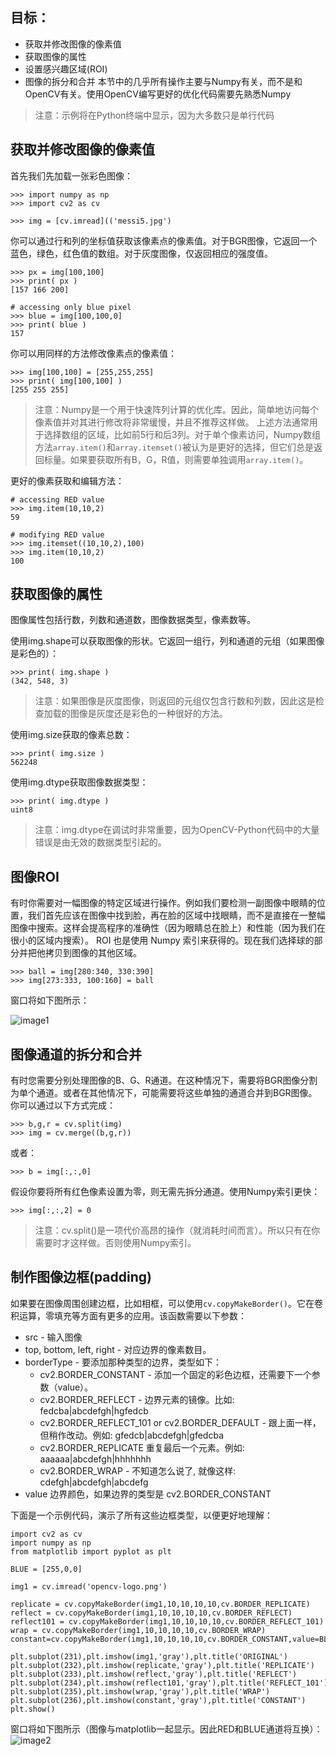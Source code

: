 ## 目标：

- 获取并修改图像的像素值
- 获取图像的属性
- 设置感兴趣区域(ROI)
- 图像的拆分和合并 本节中的几乎所有操作主要与Numpy有关，而不是和OpenCV有关。使用OpenCV编写更好的优化代码需要先熟悉Numpy

> 注意：示例将在Python终端中显示，因为大多数只是单行代码

## 获取并修改图像的像素值

首先我们先加载一张彩色图像：

```
>>> import numpy as np
>>> import cv2 as cv

>>> img = [cv.imread](('messi5.jpg')
```

你可以通过行和列的坐标值获取该像素点的像素值。对于BGR图像，它返回一个蓝色，绿色，红色值的数组。对于灰度图像，仅返回相应的强度值。

```
>>> px = img[100,100]
>>> print( px )
[157 166 200]

# accessing only blue pixel
>>> blue = img[100,100,0]
>>> print( blue )
157
```

你可以用同样的方法修改像素点的像素值：

```
>>> img[100,100] = [255,255,255]
>>> print( img[100,100] )
[255 255 255]
```

> 注意：Numpy是一个用于快速阵列计算的优化库。因此，简单地访问每个像素值并对其进行修改将非常缓慢，并且不推荐这样做。 上述方法通常用于选择数组的区域，比如前5行和后3列。对于单个像素访问，Numpy数组方法`array.item()`和`array.itemset()`被认为是更好的选择，但它们总是返回标量。如果要获取所有B，G，R值，则需要单独调用`array.item()`。

更好的像素获取和编辑方法：

```
# accessing RED value
>>> img.item(10,10,2)
59

# modifying RED value
>>> img.itemset((10,10,2),100)
>>> img.item(10,10,2)
100
```

## 获取图像的属性

图像属性包括行数，列数和通道数，图像数据类型，像素数等。

使用img.shape可以获取图像的形状。它返回一组行，列和通道的元组（如果图像是彩色的）：

```
>>> print( img.shape )
(342, 548, 3)
```

> 注意：如果图像是灰度图像，则返回的元组仅包含行数和列数，因此这是检查加载的图像是灰度还是彩色的一种很好的方法。

使用img.size获取的像素总数：

```
>>> print( img.size )
562248
```

使用img.dtype获取图像数据类型：

```
>>> print( img.dtype )
uint8
```

> 注意：img.dtype在调试时非常重要，因为OpenCV-Python代码中的大量错误是由无效的数据类型引起的。

## 图像ROI

有时你需要对一幅图像的特定区域进行操作。例如我们要检测一副图像中眼睛的位置，我们首先应该在图像中找到脸，再在脸的区域中找眼睛，而不是直接在一整幅图像中搜索。这样会提高程序的准确性（因为眼睛总在脸上）和性能（因为我们在很小的区域内搜索）。 ROI 也是使用 Numpy 索引来获得的。现在我们选择球的部分并把他拷贝到图像的其他区域。

```
>>> ball = img[280:340, 330:390]
>>> img[273:333, 100:160] = ball
```

窗口将如下图所示：

![image1](https://docs.opencv.org/4.0.0/roi.jpg)

## 图像通道的拆分和合并

有时您需要分别处理图像的B、G、R通道。在这种情况下，需要将BGR图像分割为单个通道。或者在其他情况下，可能需要将这些单独的通道合并到BGR图像。你可以通过以下方式完成：

```
>>> b,g,r = cv.split(img)
>>> img = cv.merge((b,g,r))
```

或者：

```
>>> b = img[:,:,0]
```

假设你要将所有红色像素设置为零，则无需先拆分通道。使用Numpy索引更快：

```
>>> img[:,:,2] = 0
```

> 注意：cv.split()是一项代价高昂的操作（就消耗时间而言）。所以只有在你需要时才这样做。否则使用Numpy索引。

## 制作图像边框(padding)

如果要在图像周围创建边框，比如相框，可以使用`cv.copyMakeBorder()`。它在卷积运算，零填充等方面有更多的应用。该函数需要以下参数：

- src - 输入图像
- top, bottom, left, right - 对应边界的像素数目。
- borderType - 要添加那种类型的边界，类型如下：
    - cv2.BORDER_CONSTANT - 添加一个固定的彩色边框，还需要下一个参数（value）。
    - cv2.BORDER_REFLECT - 边界元素的镜像。比如: fedcba|abcdefgh|hgfedcb
    - cv2.BORDER_REFLECT_101 or cv2.BORDER_DEFAULT - 跟上面一样，但稍作改动。例如: gfedcb|abcdefgh|gfedcba
    - cv2.BORDER_REPLICATE 重复最后一个元素。例如: aaaaaa|abcdefgh|hhhhhhh
    - cv2.BORDER_WRAP - 不知道怎么说了, 就像这样: cdefgh|abcdefgh|abcdefg
- value 边界颜色，如果边界的类型是 cv2.BORDER_CONSTANT

下面是一个示例代码，演示了所有这些边框类型，以便更好地理解：

```
import cv2 as cv
import numpy as np
from matplotlib import pyplot as plt

BLUE = [255,0,0]

img1 = cv.imread('opencv-logo.png')

replicate = cv.copyMakeBorder(img1,10,10,10,10,cv.BORDER_REPLICATE)
reflect = cv.copyMakeBorder(img1,10,10,10,10,cv.BORDER_REFLECT)
reflect101 = cv.copyMakeBorder(img1,10,10,10,10,cv.BORDER_REFLECT_101)
wrap = cv.copyMakeBorder(img1,10,10,10,10,cv.BORDER_WRAP)
constant=cv.copyMakeBorder(img1,10,10,10,10,cv.BORDER_CONSTANT,value=BLUE)

plt.subplot(231),plt.imshow(img1,'gray'),plt.title('ORIGINAL')
plt.subplot(232),plt.imshow(replicate,'gray'),plt.title('REPLICATE')
plt.subplot(233),plt.imshow(reflect,'gray'),plt.title('REFLECT')
plt.subplot(234),plt.imshow(reflect101,'gray'),plt.title('REFLECT_101')
plt.subplot(235),plt.imshow(wrap,'gray'),plt.title('WRAP')
plt.subplot(236),plt.imshow(constant,'gray'),plt.title('CONSTANT')
plt.show()
```

窗口将如下图所示（图像与matplotlib一起显示。因此RED和BLUE通道将互换）： ![image2](https://docs.opencv.org/4.0.0/border.jpg)